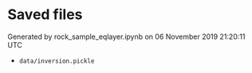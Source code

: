# Saved files 


Generated by rock_sample_eqlayer.ipynb on 06 November 2019 21:20:11 UTC

*  `data/inversion.pickle` 
